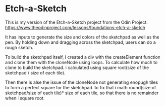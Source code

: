 # Etch-a-Sketch

This is my version of the Etch-a-Sketch project from the Odin Project. https://www.theodinproject.com/lessons/foundations-etch-a-sketch

It has inputs to generate the size and colors of the sketchpad as well as the pen. 
By holding down and dragging across the sketchpad, users can do a rough sketch.

To build the sketchpad itself, I created a div with the createElement function and clone them with the cloneNode using loops.
To calculate how much to clone to build the sketchpad. i calculated using square root(size of the sketchpad / size of each tile).

Then there is alse the issue of the cloneNode not generating enopugh tiles to form a perfect square for the sketchpad. to fix that i math.round(size of sketchpad/size of each tile)* size of each tile, so that there is no remainder when i square root.
